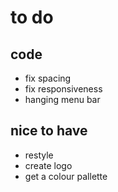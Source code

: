 # to do
## code
* fix spacing
* fix responsiveness
* hanging menu bar
## nice to have
* restyle
* create logo
* get a colour pallette
